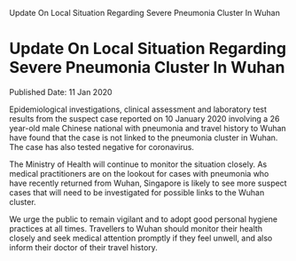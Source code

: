 Update On Local Situation Regarding Severe Pneumonia Cluster In Wuhan

Update On Local Situation Regarding Severe Pneumonia Cluster In Wuhan
=====================================================================

Published Date: 11 Jan 2020

Epidemiological investigations, clinical assessment and laboratory test
results from the suspect case reported on 10 January 2020 involving a 26
year-old male Chinese national with pneumonia and travel history to
Wuhan have found that the case is not linked to the pneumonia cluster in
Wuhan. The case has also tested negative for coronavirus.

The Ministry of Health will continue to monitor the situation closely.
As medical practitioners are on the lookout for cases with pneumonia who
have recently returned from Wuhan, Singapore is likely to see more
suspect cases that will need to be investigated for possible links to
the Wuhan cluster.

We urge the public to remain vigilant and to adopt good personal hygiene
practices at all times. Travellers to Wuhan should monitor their health
closely and seek medical attention promptly if they feel unwell, and
also inform their doctor of their travel history.
